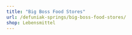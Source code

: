 ```yaml
---
title: "Big Boss Food Stores"
url: /defuniak-springs/big-boss-food-stores/
shop: Lebensmittel
---
```

